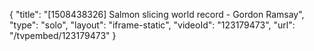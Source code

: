 {
    "title": "[1508438326] Salmon slicing world record - Gordon Ramsay",
    "type": "solo",
    "layout": "iframe-static",
    "videoId": "123179473",
    "url": "\/tvpembed\/123179473"
}